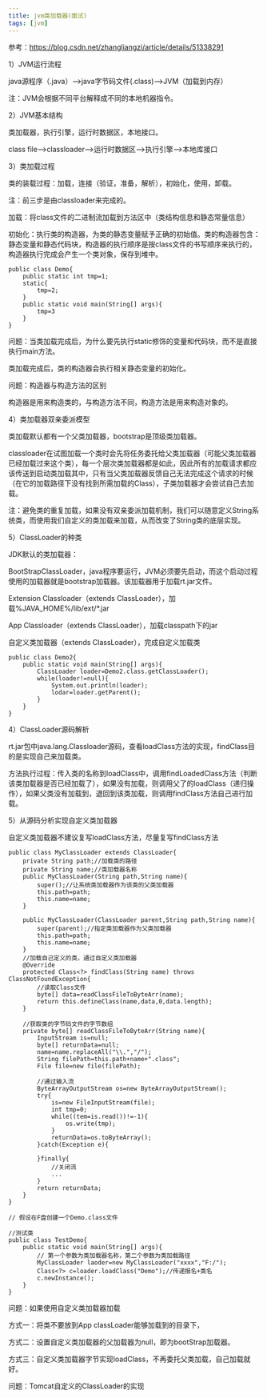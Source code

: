 ```yaml
---
title: jvm类加载器(面试)
tags: [jvm]
---
```


参考：https://blog.csdn.net/zhangliangzi/article/details/51338291

1）JVM运行流程

java源程序（.java）-->java字节码文件(.class)-->JVM（加载到内存）

注：JVM会根据不同平台解释成不同的本地机器指令。

2）JVM基本结构

类加载器，执行引擎，运行时数据区，本地接口。

class file-->classloader-->运行时数据区-->执行引擎-->本地库接口

3）类加载过程

类的装载过程：加载，连接（验证，准备，解析），初始化，使用，卸载。

注：前三步是由classloader来完成的。

加载：将class文件的二进制流加载到方法区中（类结构信息和静态常量信息）

初始化：执行类的构造器，为类的静态变量赋予正确的初始值。类的构造器包含：静态变量和静态代码块，构造器的执行顺序是按class文件的书写顺序来执行的，构造器执行完成会产生一个类对象，保存到堆中。

```
public class Demo{
    public static int tmp=1;
    static{
        tmp=2;
    }
    public static void main(String[] args){
        tmp=3
    }
}
```

问题：当类加载完成后，为什么要先执行static修饰的变量和代码块，而不是直接执行main方法。

类加载完成后，类的构造器会执行相关静态变量的初始化。

问题：构造器与构造方法的区别

构造器是用来构造类的，与构造方法不同，构造方法是用来构造对象的。

4）类加载器双亲委派模型

类加载默认都有一个父类加载器，bootstrap是顶级类加载器。

classloader在试图加载一个类时会先将任务委托给父类加载器（可能父类加载器已经加载过来这个类），每一个层次类加载器都是如此，因此所有的加载请求都应该传送到启动类加载其中，只有当父类加载器反馈自己无法完成这个请求的时候（在它的加载路径下没有找到所需加载的Class），子类加载器才会尝试自己去加载。

注：避免类的重复加载，如果没有双亲委派加载机制，我们可以随意定义String系统类，而使用我们自定义的类加载来加载，从而改变了String类的底层实现。

5）ClassLoader的种类

JDK默认的类加载器：

BootStrapClassLoader，java程序要运行，JVM必须要先启动，而这个启动过程使用的加载器就是bootstrap加载器。该加载器用于加载rt.jar文件。

Extension Classloader（extends ClassLoader），加载%JAVA_HOME%/lib/ext/*.jar

App Classloader（extends ClassLoader），加载classpath下的jar

自定义类加载器（extends ClassLoader），完成自定义加载类

```
public class Demo2{
    public static void main(String[] args){
        ClassLoader loader=Demo2.class.getClassLoader();
        while(loader!=null){
            System.out.println(loader);
            lodar=loader.getParent();
        }
    }
}
```

4）ClassLoader源码解析

rt.jar包中java.lang.Classloader源码，查看loadClass方法的实现，findClass目的是实现自己来加载类。

方法执行过程：传入类的名称到loadClass中，调用findLoadedClass方法（判断该类加载器是否已经加载了），如果没有加载，则调用父了的loadClass（递归操作），如果父类没有加载到，退回到该类加载，则调用findClass方法自己进行加载。

5）从源码分析实现自定义类加载器

自定义类加载器不建议复写loadClass方法，尽量复写findClass方法

```
public class MyClassLoader extends ClassLoader{
    private String path;//加载类的路径
    private String name;//类加载器名称
    public MyClassLoader(String path,String name){
        super();//让系统类加载器作为该类的父类加载器
        this.path=path;
        this.name=name;
    }

    public MyClassLoader(ClassLoader parent,String path,String name){
        super(parent);//指定类加载器作为父类加载器
        this.path=path;
        this.name=name;
    }
    //加载自己定义的类，通过自定义类加载器
    @Override
    protected Class<?> findClass(String name) throws ClassNotFoundException{
        //读取Class文件
        byte[] data=readClassFileToByteArr(name);
        return this.defineClass(name,data,0,data.length);
    }

    //获取类的字节码文件的字节数组
    private byte[] readClassFileToByteArr(String name){
        InputStream is=null;
        byte[] returnData=null;
        name=name.replaceAll("\\.","/");
        String filePath=this.path+name+".class";
        File file=new file(filePath);

        //通过输入流
        ByteArrayOutputStream os=new ByteArrayOutputStream();
        try{
            is=new FileInputStream(file);
            int tmp=0;
            while((tem=is.read())!=-1){
                os.write(tmp);
            }
            returnData=os.toByteArray();
        }catch(Exception e){
            
        }finally{
            //关闭流
            ...
        }
        return returnData;    
    }
}

// 假设在F盘创建一个Demo.class文件

//测试类
public class TestDemo{
    public static void main(String[] args){
        // 第一个参数为类加载器名称，第二个参数为类加载路径
        MyClassLoader laoder=new MyClassLoader("xxxx","F:/");
        Class<?> c=loader.loadClass("Demo");//传递报名+类名
        c.newInstance();
    }
}
```

问题：如果使用自定义类加载器加载

方式一：将类不要放到App classLoader能够加载到的目录下，

方式二：设置自定义类加载器的父加载器为null，即为bootStrap加载器。

方式三：自定义类加载器字节实现loadClass，不再委托父类加载，自己加载就好。

问题：Tomcat自定义的ClassLoader的实现
